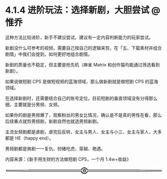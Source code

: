 # 4.1.4 进阶玩法：选择新剧，大胆尝试 @惟乔

这种方法比较进阶，新手不建议尝试，建议有一定内容判断能力的玩家尝试。

新剧没什么可参考的视频，需要自己按自己的逻辑来剪，在「五、下载素材并组合剧情」中我们会提到，如何更好地组合剧情。

新剧的质量也不稳定，但主要是抢先机（麻雀 Matrix 和创作猫均能通过筛选看到新剧）。

如果说做短剧 CPS 是做短视频的蓝海领域，那么做新剧就是做短剧 CPS 的蓝海领域。

在选择新剧时，还需要结合自己的账号定位。目前短剧的垂直领域没有分得那么细，主要就是分男频、女频。

如果你的剧是男频爆了，观察粉丝的男女比情况，确认是不是真的男性在看，那么后续重点就剪男频剧，新剧自然也就选男频新剧。

主流女频剧都是虐剧，虐完后反转，女主与男人、女主与小三、女主与家人，大多都是 HE（happy end）。

男频剧都是爽剧一一复仇、扮猪吃虎、穿越、艳遇。

内容来源：《新手用生财的方法做短剧 CPS，一个月 1.4w+收益》

![](img/e3f2879ffbe01683a4abd019b77011d8.png)